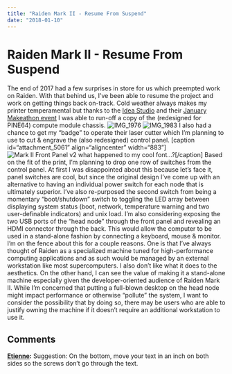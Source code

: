 ```yaml
---
title: "Raiden Mark II - Resume From Suspend"
date: "2018-01-10"
---
```


<div class="content">
<h1 id="raiden-mark-ii-resume-from-suspend">Raiden Mark II - Resume From Suspend</h1>
<p>The end of 2017 had a few surprises in store for us which preempted work on Raiden. With that behind us, I’ve been able to resume the project and work on getting things back on-track. Cold weather always makes my printer temperamental but thanks to the <a href="http://www.fdlpl.org/ideastudio" target="_blank">Idea Studio</a> and their <a href="http://calendar.fdlpl.org/eventsignup.asp?ID=21719&amp;rts=&amp;disptype=info&amp;ret=eventcalendar.asp&amp;pointer=&amp;returnToSearch=&amp;num=0&amp;ad=&amp;dt=mo&amp;mo=1/1/2018&amp;df=calendar&amp;EventType=ALL&amp;Lib=&amp;AgeGroup=&amp;LangType=0&amp;WindowMode=&amp;noheader=&amp;lad=&amp;pub=1&amp;nopub=&amp;page=&amp;pgdisp=" target="_blank">January Makeathon event</a> I was able to run-off a copy of the (redesigned for PINE64) compute module chassis. <img alt="IMG_1976" src="/wp/2018/01/img_1976.jpg"/> <img alt="IMG_1983" src="/wp/2018/01/img_1983.jpg"/> I also had a chance to get my “badge” to operate their laser cutter which I’m planning to use to cut &amp; engrave the (also redesigned) control panel. [caption id=“attachment_5061” align=“aligncenter” width=“883”]<img alt="Mark II Front Panel v2" src="/wp/2018/01/mark-ii-front-panel-v21.png"/> what happened to my cool font…?[/caption] Based on the fit of the print, I’m planning to drop one row of switches from the control panel. At first I was disappointed about this because let’s face it, panel switches are cool, but since the original design I’ve come up with an alternative to having an individual power switch for each node that is ultimately superior. I’ve also re-purposed the second switch from being a momentary “boot/shutdown” switch to toggling the LED array between displaying system status (boot, network, temperature warning and two user-definable indicators) and unix load. I’m also considering exposing the two USB ports of the “head node” through the front panel and revealing an HDMI connector through the back. This would allow the computer to be used in a stand-alone fashion by connecting a keyboard, mouse &amp; monitor. I’m on the fence about this for a couple reasons. One is that I’ve always thought of Raiden as a specialized machine tuned for high-performance computing applications and as such would be managed by an external workstation like most supercomputers. I also don’t like what it does to the aesthetics. On the other hand, I can see the value of making it a stand-alone machine especially given the developer-oriented audience of Raiden Mark II. While I’m concerned that putting a full-blown desktop on the head node might impact performance or otherwise “pollute” the system, I want to consider the possibility that by doing so, there may be users who are able to justify owning the machine if it doesn’t require an additional workstation to use it.</p>
<h2 id="comments">Comments</h2>
<p><strong><a href="#132" title="2018-03-15 14:29:25">Etienne</a>:</strong> Suggestion: On the bottom, move your text in an inch on both sides so the screws don’t go through the text.</p>
</div>
